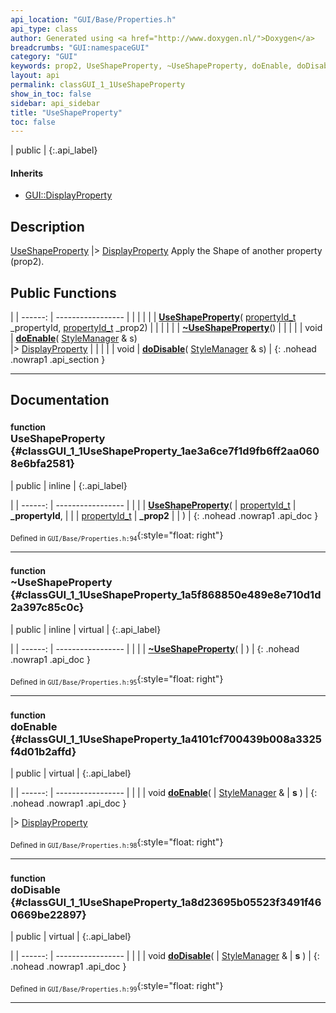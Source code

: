 ```yaml
---
api_location: "GUI/Base/Properties.h"
api_type: class
author: Generated using <a href="http://www.doxygen.nl/">Doxygen</a>
breadcrumbs: "GUI:namespaceGUI"
category: "GUI"
keywords: prop2, UseShapeProperty, ~UseShapeProperty, doEnable, doDisable
layout: api
permalink: classGUI_1_1UseShapeProperty
show_in_toc: false
sidebar: api_sidebar
title: "UseShapeProperty"
toc: false
---
```


| public |
{:.api_label}

#### Inherits

* [GUI::DisplayProperty](classGUI_1_1DisplayProperty)


## Description



 [UseShapeProperty](classGUI_1_1UseShapeProperty) |> [DisplayProperty](classGUI_1_1DisplayProperty) Apply the Shape of another property (prop2).



## Public Functions

|
| ------: | ----------------- |
|  | |
|  | **[UseShapeProperty](#classGUI_1_1UseShapeProperty_1ae3a6ce7f1d9fb6ff2aa0608e6bfa2581)**( [propertyId_t](namespaceGUI#namespaceGUI_1a1a514ecc9ea4ec5de3e7cf43a883e550)  _propertyId,  [propertyId_t](namespaceGUI#namespaceGUI_1a1a514ecc9ea4ec5de3e7cf43a883e550)  _prop2) |
|  | |
|  | **[~UseShapeProperty](#classGUI_1_1UseShapeProperty_1a5f868850e489e8e710d1d2a397c85c0c)**() |
|  | |
| void | **[doEnable](#classGUI_1_1UseShapeProperty_1a4101cf700439b008a3325f4d01b2affd)**( [StyleManager](classGUI_1_1StyleManager) & s) <br/> |> [DisplayProperty](classGUI_1_1DisplayProperty) |
|  | |
| void | **[doDisable](#classGUI_1_1UseShapeProperty_1a8d23695b05523f3491f460669be22897)**( [StyleManager](classGUI_1_1StyleManager) & s) |
{: .nohead .nowrap1 .api_section }


-------------------------------------------------------------------

## Documentation

### <small>function</small><br/> UseShapeProperty {#classGUI_1_1UseShapeProperty_1ae3a6ce7f1d9fb6ff2aa0608e6bfa2581}

| public | inline |
{:.api_label}

|
| ------: | ----------------- |
|  |
|  **[UseShapeProperty](#classGUI_1_1UseShapeProperty_1ae3a6ce7f1d9fb6ff2aa0608e6bfa2581)**( |  [propertyId_t](namespaceGUI#namespaceGUI_1a1a514ecc9ea4ec5de3e7cf43a883e550)  | **_propertyId**, |
| |  [propertyId_t](namespaceGUI#namespaceGUI_1a1a514ecc9ea4ec5de3e7cf43a883e550)  | **_prop2** |
|   ) |
{: .nohead .nowrap1 .api_doc }





<sub>Defined in `GUI/Base/Properties.h:94`</sub>{:style="float: right"}

-------------------------------------------------------------------

### <small>function</small><br/> ~UseShapeProperty {#classGUI_1_1UseShapeProperty_1a5f868850e489e8e710d1d2a397c85c0c}

| public | inline | virtual |
{:.api_label}

|
| ------: | ----------------- |
|  |
|  **[~UseShapeProperty](#classGUI_1_1UseShapeProperty_1a5f868850e489e8e710d1d2a397c85c0c)**( |  ) |
{: .nohead .nowrap1 .api_doc }





<sub>Defined in `GUI/Base/Properties.h:95`</sub>{:style="float: right"}

-------------------------------------------------------------------

### <small>function</small><br/> doEnable {#classGUI_1_1UseShapeProperty_1a4101cf700439b008a3325f4d01b2affd}

| public | virtual |
{:.api_label}

|
| ------: | ----------------- |
|  |
| void **[doEnable](#classGUI_1_1UseShapeProperty_1a4101cf700439b008a3325f4d01b2affd)**( |  [StyleManager](classGUI_1_1StyleManager) & | **s** ) |
{: .nohead .nowrap1 .api_doc }

|> [DisplayProperty](classGUI_1_1DisplayProperty) 





<sub>Defined in `GUI/Base/Properties.h:98`</sub>{:style="float: right"}

-------------------------------------------------------------------

### <small>function</small><br/> doDisable {#classGUI_1_1UseShapeProperty_1a8d23695b05523f3491f460669be22897}

| public | virtual |
{:.api_label}

|
| ------: | ----------------- |
|  |
| void **[doDisable](#classGUI_1_1UseShapeProperty_1a8d23695b05523f3491f460669be22897)**( |  [StyleManager](classGUI_1_1StyleManager) & | **s** ) |
{: .nohead .nowrap1 .api_doc }





<sub>Defined in `GUI/Base/Properties.h:99`</sub>{:style="float: right"}

-------------------------------------------------------------------

